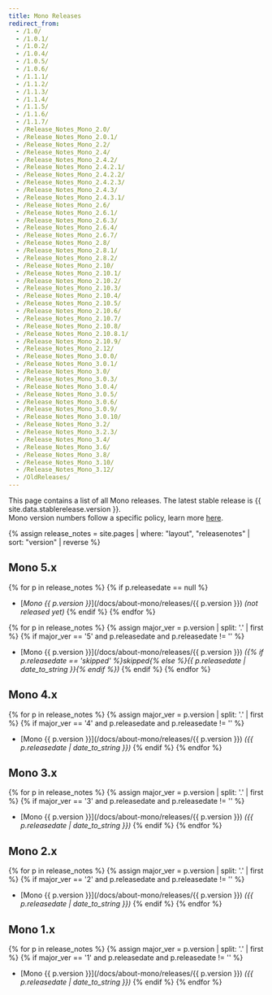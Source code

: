 ```yaml
---
title: Mono Releases
redirect_from:
  - /1.0/
  - /1.0.1/
  - /1.0.2/
  - /1.0.4/
  - /1.0.5/
  - /1.0.6/
  - /1.1.1/
  - /1.1.2/
  - /1.1.3/
  - /1.1.4/
  - /1.1.5/
  - /1.1.6/
  - /1.1.7/
  - /Release_Notes_Mono_2.0/
  - /Release_Notes_Mono_2.0.1/
  - /Release_Notes_Mono_2.2/
  - /Release_Notes_Mono_2.4/
  - /Release_Notes_Mono_2.4.2/
  - /Release_Notes_Mono_2.4.2.1/
  - /Release_Notes_Mono_2.4.2.2/
  - /Release_Notes_Mono_2.4.2.3/
  - /Release_Notes_Mono_2.4.3/
  - /Release_Notes_Mono_2.4.3.1/
  - /Release_Notes_Mono_2.6/
  - /Release_Notes_Mono_2.6.1/
  - /Release_Notes_Mono_2.6.3/
  - /Release_Notes_Mono_2.6.4/
  - /Release_Notes_Mono_2.6.7/
  - /Release_Notes_Mono_2.8/
  - /Release_Notes_Mono_2.8.1/
  - /Release_Notes_Mono_2.8.2/
  - /Release_Notes_Mono_2.10/
  - /Release_Notes_Mono_2.10.1/
  - /Release_Notes_Mono_2.10.2/
  - /Release_Notes_Mono_2.10.3/
  - /Release_Notes_Mono_2.10.4/
  - /Release_Notes_Mono_2.10.5/
  - /Release_Notes_Mono_2.10.6/
  - /Release_Notes_Mono_2.10.7/
  - /Release_Notes_Mono_2.10.8/
  - /Release_Notes_Mono_2.10.8.1/
  - /Release_Notes_Mono_2.10.9/
  - /Release_Notes_Mono_2.12/
  - /Release_Notes_Mono_3.0.0/
  - /Release_Notes_Mono_3.0.1/
  - /Release_Notes_Mono_3.0/
  - /Release_Notes_Mono_3.0.3/
  - /Release_Notes_Mono_3.0.4/
  - /Release_Notes_Mono_3.0.5/
  - /Release_Notes_Mono_3.0.6/
  - /Release_Notes_Mono_3.0.9/
  - /Release_Notes_Mono_3.0.10/
  - /Release_Notes_Mono_3.2/
  - /Release_Notes_Mono_3.2.3/
  - /Release_Notes_Mono_3.4/
  - /Release_Notes_Mono_3.6/
  - /Release_Notes_Mono_3.8/
  - /Release_Notes_Mono_3.10/
  - /Release_Notes_Mono_3.12/
  - /OldReleases/
---
```


This page contains a list of all Mono releases. The latest stable release is {{ site.data.stablerelease.version }}.<br/>
Mono version numbers follow a specific policy, learn more [here](/docs/about-mono/versioning/).

{% assign release_notes = site.pages | where: "layout", "releasenotes" | sort: "version" | reverse %}

Mono 5.x
--------

{% for p in release_notes %}
{% if p.releasedate == null %}
  - [_Mono {{ p.version }}_](/docs/about-mono/releases/{{ p.version }}) *(not released yet)*
{% endif %}
{% endfor %}

{% for p in release_notes %}
{% assign major_ver = p.version | split: '.' | first %}
{% if major_ver == '5' and p.releasedate and p.releasedate != '' %}
  - [Mono {{ p.version }}](/docs/about-mono/releases/{{ p.version }}) *({% if p.releasedate == 'skipped' %}skipped{% else %}{{ p.releasedate | date_to_string }}{% endif %})*
{% endif %}
{% endfor %}

Mono 4.x
--------

{% for p in release_notes %}
{% assign major_ver = p.version | split: '.' | first %}
{% if major_ver == '4' and p.releasedate and p.releasedate != '' %}
  - [Mono {{ p.version }}](/docs/about-mono/releases/{{ p.version }}) *({{ p.releasedate | date_to_string }})*
{% endif %}
{% endfor %}

Mono 3.x
--------

{% for p in release_notes %}
{% assign major_ver = p.version | split: '.' | first %}
{% if major_ver == '3' and p.releasedate and p.releasedate != '' %}
  - [Mono {{ p.version }}](/docs/about-mono/releases/{{ p.version }}) *({{ p.releasedate | date_to_string }})*
{% endif %}
{% endfor %}

Mono 2.x
--------

{% for p in release_notes %}
{% assign major_ver = p.version | split: '.' | first %}
{% if major_ver == '2' and p.releasedate and p.releasedate != '' %}
  - [Mono {{ p.version }}](/docs/about-mono/releases/{{ p.version }}) *({{ p.releasedate | date_to_string }})*
{% endif %}
{% endfor %}

Mono 1.x
--------

{% for p in release_notes %}
{% assign major_ver = p.version | split: '.' | first %}
{% if major_ver == '1' and p.releasedate and p.releasedate != '' %}
  - [Mono {{ p.version }}](/docs/about-mono/releases/{{ p.version }}) *({{ p.releasedate | date_to_string }})*
{% endif %}
{% endfor %}

